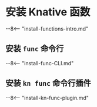 # 安装 Knative 函数

--8<-- "install-functions-intro.md"

## 安装 `func` 命令行

--8<-- "install-func-CLI.md"

## 安装  `kn func` 命令行插件

--8<-- "install-kn-func-plugin.md"
